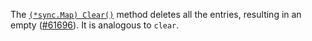 The [`(*sync.Map) Clear()`](//sync#Map.Clear) method deletes 
all the entries, resulting in an empty
([#61696](https://github.com/golang/go/issues/61696)).
It is analogous to `clear`.